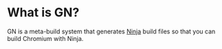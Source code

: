 # What is GN?

GN is a meta-build system that generates [Ninja](https://ninja-build.org)
build files so that you can build Chromium with Ninja.
